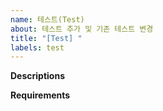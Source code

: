 ```yaml
---
name: 테스트(Test)
about: 테스트 추가 및 기존 테스트 변경
title: "[Test] "
labels: test
---
```


**Descriptions**
<!--
    List out the tests that need to be added or changed. Please also include any information as to why this was not covered in the past.
    추가되거나 변경된 테스트 목록을 작성해주세요. 또한, 왜 이러한 테스트가 포함되어야 하는지 작성해주세요.
-->

**Requirements**
<!-- 
    - [ ] There is no drop in test coverage. 
    - [ ] test coverage 가 떨어지지 않음
-->